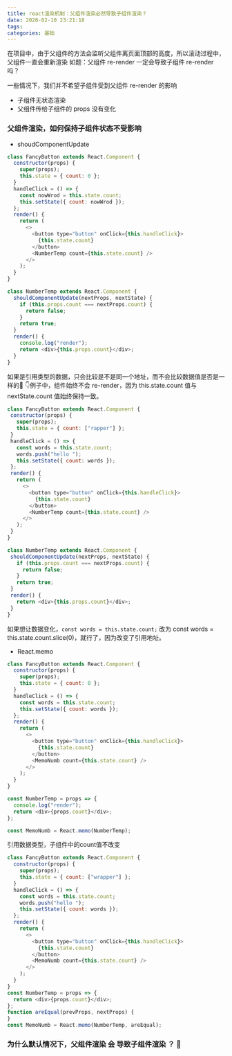 ```yaml
---
title: react渲染机制：父组件渲染必然导致子组件渲染？
date: 2020-02-10 23:21:18
tags:
categories: 基础
---
```


在项目中，由于父组件的方法会监听父组件离页面顶部的高度，所以滚动过程中，父组件一直会重新渲染
如题：父组件 re-render 一定会导致子组件 re-render 吗？

<!-- more -->

一些情况下，我们并不希望子组件受到父组件 re-render 的影响
- 子组件无状态渲染
- 父组件传给子组件的 props 没有变化

### 父组件渲染，如何保持子组件状态不受影响

- shoudComponentUpdate
```js
class FancyButton extends React.Component {
  constructor(props) {
    super(props);
    this.state = { count: 0 };
  }
  handleClick = () => {
    const nowWrod = this.state.count;
    this.setState({ count: nowWrod });
  };
  render() {
    return (
      <>
        <button type="button" onClick={this.handleClick}>
          {this.state.count}
        </button>
        <NumberTemp count={this.state.count} />
      </>
    );
  }
}

class NumberTemp extends React.Component {
  shouldComponentUpdate(nextProps, nextState) {
    if (this.props.count === nextProps.count) {
      return false;
    }
    return true;
  }
  render() {
    console.log("render");
    return <div>{this.props.count}</div>;
  }
}
```
 如果是引用类型的数据，只会比较是不是同一个地址，而不会比较数据值是否是一样的🤔
 👇例子中，组件始终不会 re-render，因为 this.state.count 值与 nextState.count 值始终保持一致。
 ```js
class FancyButton extends React.Component {
  constructor(props) {
    super(props);
    this.state = { count: ["rapper"] };
  }
  handleClick = () => {
    const words = this.state.count;
    words.push("hello ");
    this.setState({ count: words });
  };
  render() {
    return (
      <>
        <button type="button" onClick={this.handleClick}>
          {this.state.count}
        </button>
        <NumberTemp count={this.state.count} />
      </>
    );
  }
}

class NumberTemp extends React.Component {
  shouldComponentUpdate(nextProps, nextState) {
    if (this.props.count === nextProps.count) {
      return false;
    }
    return true;
  }
  render() {
    return <div>{this.props.count}</div>;
  }
}

 ```
如果想让数据变化，`const words = this.state.count;` 改为 const words = this.state.count.slice(0)，就行了，因为改变了引用地址。



- React.memo

```js
class FancyButton extends React.Component {
  constructor(props) {
    super(props);
    this.state = { count: 0 };
  }
  handleClick = () => {
    const words = this.state.count;
    this.setState({ count: words });
  };
  render() {
    return (
      <>
        <button type="button" onClick={this.handleClick}>
          {this.state.count}
        </button>
        <MemoNumb count={this.state.count} />
      </>
    );
  }
}

const NumberTemp = props => {
  console.log("render");
  return <div>{props.count}</div>;
};

const MemoNumb = React.memo(NumberTemp);

```

引用数据类型，子组件中的count值不改变
```js
class FancyButton extends React.Component {
  constructor(props) {
    super(props);
    this.state = { count: ["wrapper"] };
  }
  handleClick = () => {
    const words = this.state.count;
    words.push("hello ");
    this.setState({ count: words });
  };
  render() {
    return (
      <>
        <button type="button" onClick={this.handleClick}>
          {this.state.count}
        </button>
        <MemoNumb count={this.state.count} />
      </>
    );
  }
}
const NumberTemp = props => {
  return <div>{props.count}</div>;
};
function areEqual(prevProps, nextProps) {
}
const MemoNumb = React.memo(NumberTemp, areEqual);
```

### 为什么默认情况下，父组件渲染 会 导致子组件渲染 ？ 🤔
